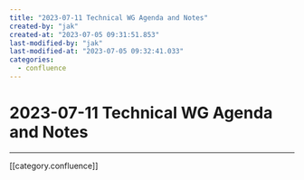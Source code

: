```yaml
---
title: "2023-07-11 Technical WG Agenda and Notes"
created-by: "jak"
created-at: "2023-07-05 09:31:51.853"
last-modified-by: "jak"
last-modified-at: "2023-07-05 09:32:41.033"
categories:
  - confluence
---
```


# 2023-07-11 Technical WG Agenda and Notes


---

[[category.confluence]]
